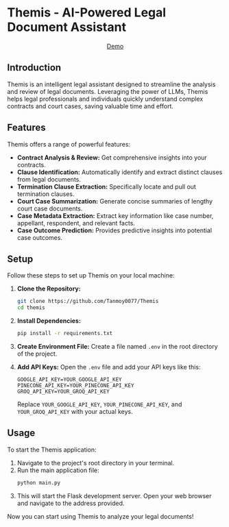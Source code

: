 # Themis - AI-Powered Legal Document Assistant
<p style="text-align: center;"> <a href="https://drive.google.com/drive/folders/1_GXgMF2yjM1FD_ZZI8Ge2JQa7ZOqKlDG">Demo</a></p>

## Introduction

Themis is an intelligent legal assistant designed to streamline the analysis and review of legal documents. Leveraging the power of LLMs, Themis helps legal professionals and individuals quickly understand complex contracts and court cases, saving valuable time and effort.

## Features

Themis offers a range of powerful features:

*   **Contract Analysis & Review:** Get comprehensive insights into your contracts.
*   **Clause Identification:** Automatically identify and extract distinct clauses from legal documents.
*   **Termination Clause Extraction:** Specifically locate and pull out termination clauses.
*   **Court Case Summarization:** Generate concise summaries of lengthy court case documents.
*   **Case Metadata Extraction:** Extract key information like case number, appellant, respondent, and relevant facts.
*   **Case Outcome Prediction:**  Provides predictive insights into potential case outcomes.

## Setup

Follow these steps to set up Themis on your local machine:

1.  **Clone the Repository:**
    ```bash
    git clone https://github.com/Tanmoy0077/Themis
    cd themis
    ```

2.  **Install Dependencies:**

    ```bash
    pip install -r requirements.txt
    ```

3.  **Create Environment File:**
    Create a file named `.env` in the root directory of the project.

4.  **Add API Keys:**
    Open the `.env` file and add your API keys like this:

    ```dotenv
    GOOGLE_API_KEY=YOUR_GOOGLE_API_KEY
    PINECONE_API_KEY=YOUR_PINECONE_API_KEY
    GROQ_API_KEY=YOUR_GROQ_API_KEY
    ```
    Replace `YOUR_GOOGLE_API_KEY`, `YOUR_PINECONE_API_KEY`, and `YOUR_GROQ_API_KEY` with your actual keys.

## Usage

To start the Themis application:

1.  Navigate to the project's root directory in your terminal.
2.  Run the main application file:
    ```bash
    python main.py
    ```
3.  This will start the Flask development server. Open your web browser and navigate to the address provided.

Now you can start using Themis to analyze your legal documents!
